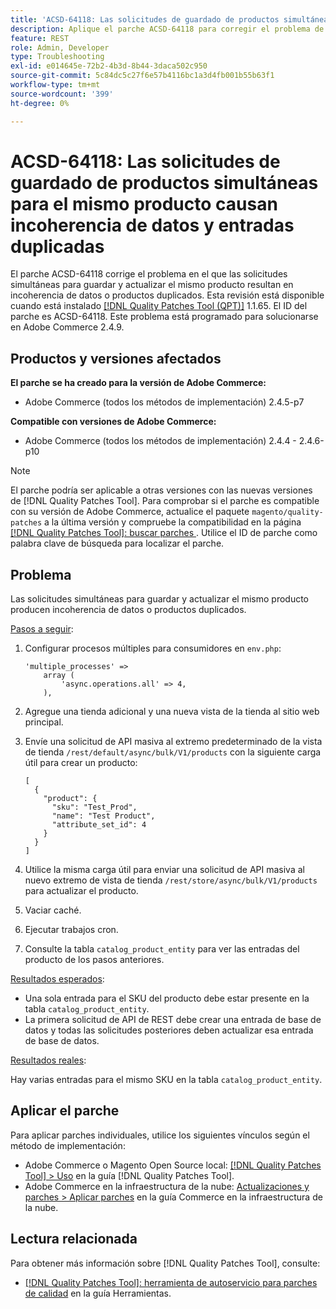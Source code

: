 ```yaml
---
title: 'ACSD-64118: Las solicitudes de guardado de productos simultáneas para el mismo producto causan incoherencia de datos y entradas duplicadas'
description: Aplique el parche ACSD-64118 para corregir el problema de Adobe Commerce en el que las solicitudes simultáneas para guardar y actualizar el mismo producto resultan en incoherencia de datos o productos duplicados.
feature: REST
role: Admin, Developer
type: Troubleshooting
exl-id: e014645e-72b2-4b3d-8b44-3daca502c950
source-git-commit: 5c84dc5c27f6e57b4116bc1a3d4fb001b55b63f1
workflow-type: tm+mt
source-wordcount: '399'
ht-degree: 0%

---
```


# ACSD-64118: Las solicitudes de guardado de productos simultáneas para el mismo producto causan incoherencia de datos y entradas duplicadas

El parche ACSD-64118 corrige el problema en el que las solicitudes simultáneas para guardar y actualizar el mismo producto resultan en incoherencia de datos o productos duplicados. Esta revisión está disponible cuando está instalado [[!DNL Quality Patches Tool (QPT)]](/help/tools/quality-patches-tool/quality-patches-tool-to-self-serve-quality-patches.md) 1.1.65. El ID del parche es ACSD-64118. Este problema está programado para solucionarse en Adobe Commerce 2.4.9.

## Productos y versiones afectados

**El parche se ha creado para la versión de Adobe Commerce:**

* Adobe Commerce (todos los métodos de implementación) 2.4.5-p7

**Compatible con versiones de Adobe Commerce:**

* Adobe Commerce (todos los métodos de implementación) 2.4.4 - 2.4.6-p10

>[!NOTE]
>
>El parche podría ser aplicable a otras versiones con las nuevas versiones de [!DNL Quality Patches Tool]. Para comprobar si el parche es compatible con su versión de Adobe Commerce, actualice el paquete `magento/quality-patches` a la última versión y compruebe la compatibilidad en la página [[!DNL Quality Patches Tool]: buscar parches ](https://experienceleague.adobe.com/tools/commerce-quality-patches/index.html). Utilice el ID de parche como palabra clave de búsqueda para localizar el parche.

## Problema

Las solicitudes simultáneas para guardar y actualizar el mismo producto producen incoherencia de datos o productos duplicados.

<u>Pasos a seguir</u>:

1. Configurar procesos múltiples para consumidores en `env.php`:

   ```
   'multiple_processes' =>
       array (
           'async.operations.all' => 4,
       ),
   ```

1. Agregue una tienda adicional y una nueva vista de la tienda al sitio web principal.
1. Envíe una solicitud de API masiva al extremo predeterminado de la vista de tienda `/rest/default/async/bulk/V1/products` con la siguiente carga útil para crear un producto:

   ```
   [
     {
       "product": {
         "sku": "Test_Prod",
         "name": "Test Product",
         "attribute_set_id": 4
       }
     }
   ]
   ```

1. Utilice la misma carga útil para enviar una solicitud de API masiva al nuevo extremo de vista de tienda `/rest/store/async/bulk/V1/products` para actualizar el producto.
1. Vaciar caché.
1. Ejecutar trabajos cron.
1. Consulte la tabla `catalog_product_entity` para ver las entradas del producto de los pasos anteriores.

<u>Resultados esperados</u>:

* Una sola entrada para el SKU del producto debe estar presente en la tabla `catalog_product_entity`.
* La primera solicitud de API de REST debe crear una entrada de base de datos y todas las solicitudes posteriores deben actualizar esa entrada de base de datos.

<u>Resultados reales</u>:

Hay varias entradas para el mismo SKU en la tabla `catalog_product_entity`.

## Aplicar el parche

Para aplicar parches individuales, utilice los siguientes vínculos según el método de implementación:

* Adobe Commerce o Magento Open Source local: [[!DNL Quality Patches Tool] > Uso](/help/tools/quality-patches-tool/usage.md) en la guía [!DNL Quality Patches Tool].
* Adobe Commerce en la infraestructura de la nube: [Actualizaciones y parches > Aplicar parches](https://experienceleague.adobe.com/docs/commerce-cloud-service/user-guide/develop/upgrade/apply-patches.html) en la guía Commerce en la infraestructura de la nube.

## Lectura relacionada

Para obtener más información sobre [!DNL Quality Patches Tool], consulte:

* [[!DNL Quality Patches Tool]: herramienta de autoservicio para parches de calidad](/help/tools/quality-patches-tool/quality-patches-tool-to-self-serve-quality-patches.md) en la guía Herramientas.
